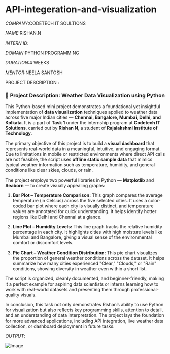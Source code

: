 # API-integeration-and-visualization

*COMPANY*:CODETECH IT SOULTIONS 

*NAME*:RISHAN.N

*INTERN ID*:

*DOMAIN*:PYTHON PROGRAMMING

*DURATION*:4 WEEKS

*MENTOR*:NEELA SANTOSH

PROJECT DESCRIPTION :

### 📝 **Project Description: Weather Data Visualization using Python**

This Python-based mini project demonstrates a foundational yet insightful implementation of **data visualization** techniques applied to weather data across five major Indian cities — **Chennai, Bangalore, Mumbai, Delhi, and Kolkata**. It is a part of **Task 1** under the internship program at **Codetech IT Solutions**, carried out by **Rishan N**, a student of **Rajalakshmi Institute of Technology**.

The primary objective of this project is to build a **visual dashboard** that represents real-world data in a meaningful, intuitive, and engaging format. Due to limitations in mobile or restricted environments where direct API calls are not feasible, the script uses **offline static sample data** that mimics typical weather information such as temperature, humidity, and general conditions like clear skies, clouds, or rain.

The project employs two powerful libraries in Python — **Matplotlib** and **Seaborn** — to create visually appealing graphs:

1. **Bar Plot – Temperature Comparison:**
   This graph compares the average temperature (in Celsius) across the five selected cities. It uses a color-coded bar plot where each city is visually distinct, and temperature values are annotated for quick understanding. It helps identify hotter regions like Delhi and Chennai at a glance.

2. **Line Plot – Humidity Levels:**
   This line graph tracks the relative humidity percentage in each city. It highlights cities with high moisture levels like Mumbai and Bangalore, giving a visual sense of the environmental comfort or discomfort levels.

3. **Pie Chart – Weather Condition Distribution:**
   This pie chart visualizes the proportion of general weather conditions across the dataset. It helps summarize how many cities experienced "Clear," "Clouds," or "Rain" conditions, showing diversity in weather even within a short list.

The script is organized, cleanly documented, and beginner-friendly, making it a perfect example for aspiring data scientists or interns learning how to work with real-world datasets and presenting them through professional-quality visuals.

In conclusion, this task not only demonstrates Rishan’s ability to use Python for visualization but also reflects key programming skills, attention to detail, and an understanding of data interpretation. The project lays the foundation for more advanced applications, including API integration, live weather data collection, or dashboard deployment in future tasks.

*OUTPUT*:

![Image](https://github.com/user-attachments/assets/75a3e9dd-9390-4c96-9a60-8dc5459c83d8)


